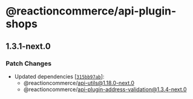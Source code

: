 # @reactioncommerce/api-plugin-shops

## 1.3.1-next.0

### Patch Changes

- Updated dependencies [[`315bb97ab`](https://github.com/reactioncommerce/reaction/commit/315bb97abc3e70dcb1a89da8adca5468302b24be)]:
  - @reactioncommerce/api-utils@1.18.0-next.0
  - @reactioncommerce/api-plugin-address-validation@1.3.4-next.0
